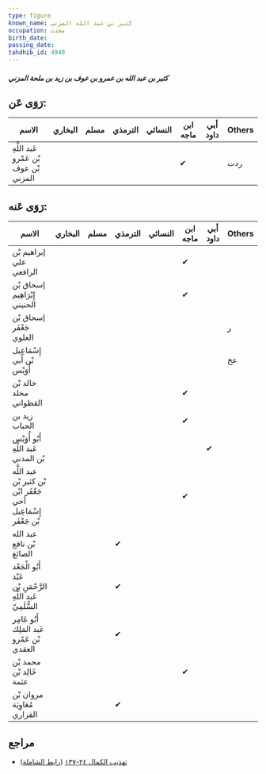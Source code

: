 ```yaml
---
type: figure
known_name: كثير بن عبد الله المزني
occupation: محدث
birth_date:
passing_date:
tahdhib_id: 4948
---
```

##### كثير بن عبد الله بن عمرو بن عوف بن زيد بن ملحة المزني

## رَوَى عَن:
| الاسم                                  | البخاري | مسلم | الترمذي | النسائي | ابن ماجه | أبي داود | Others |
| -------------------------------------- | ------- | ---- | ------- | ------- | -------- | -------- | ------ |
| عَبد اللَّهِ بْن عَمْرو بْن عوف المزني |         |      |         |         | ✔        |          | ردت    |
## رَوَى عَنه:
| الاسم                                                            | البخاري | مسلم | الترمذي | النسائي | ابن ماجه | أبي داود | Others |
| ---------------------------------------------------------------- | ------- | ---- | ------- | ------- | -------- | -------- | ------ |
| إبراهيم بْن علي الرافعي                                          |         |      |         |         | ✔        |          |        |
| إسحاق بْن إِبْرَاهِيم الحنيني                                    |         |      |         |         | ✔        |          |        |
| إسحاق بْن جَعْفَر العلوي                                         |         |      |         |         |          |          | ر      |
| إِسْمَاعِيل بْن أَبي أُوَيْس                                     |         |      |         |         |          |          | عخ     |
| خالد بْن مخلد القطواني                                           |         |      |         |         | ✔        |          |        |
| زيد بن الحباب                                                    |         |      |         |         | ✔        |          |        |
| أَبُو أُوَيْس عَبد اللَّهِ بْن المدني                            |         |      |         |         |          | ✔        |        |
| عبد اللَّه بْن كثير بْن جَعْفَر ابْن أخي إِسْمَاعِيل بْن جَعْفَر |         |      |         |         | ✔        |          |        |
| عبد الله بْن نافع الصائغ                                         |         |      | ✔       |         |          |          |        |
| أَبُو الْجَعْد عَبْد الرَّحْمَنِ بْن عَبد اللَّهِ السُّلَمِيّ    |         |      | ✔       |         |          |          |        |
| أَبُو عَامِر عَبد المَلِك بْن عَمْرو العقدي                      |         |      | ✔       |         |          |          |        |
| محمد بْن خَالِد بْن عثمة                                         |         |      |         |         | ✔        |          |        |
| مروان بْن مُعَاوِيَة الفزاري                                     |         |      | ✔       |         |          |          |        |
## مراجع
- [تهذيب الكمال ٢٤-١٣٧](obsidian://open?vault=Tahdhib-al-Kamal&file=Figures/٤٩٤٨-كثير%20بن%20عبد%20الله%20بن%20عمرو%20بن%20عوف%20بن%20زيد%20بن%20ملحة%20المزني) ([رابط الشاملة](https://shamela.ws/book/3722/12649))